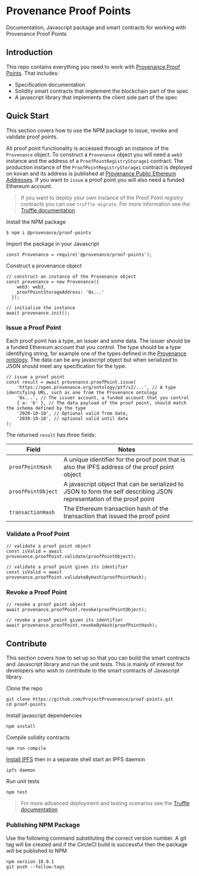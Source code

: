 # Provenance Proof Points

Documentation, Javascript package and smart contracts for working with Provenance Proof Points

## Introduction

This repo contains everything you need to work with [Provenance Proof Points](https://open.provenance.org/proof-points). That includes:

- Specification documentation
- Solidity smart contracts that implement the blockchain part of the spec
- A javascript library that implements the client side part of the spec

## Quick Start

This section covers how to use the NPM package to issue, revoke and validate proof points.

All proof point functionality is accessed through an instance of the `Provenance` object. To construct a `Provenance` object you will need a `web3` instance and the address of a `ProofPointRegistryStorage1` contract. The production instance of the `ProofPointRegistryStorage1` contract is deployed on kovan and its address is published at [Provenance Public Ethereum Addresses](https://open.provenance.org/developers#provenance-public-ethereum-addresses). If you want to `issue` a proof point you will also need a funded Ethereum account.

> If you want to deploy your own instance of the Proof Point registry contracts you can use `truffle migrate`. For more information see the [Truffle documentation](https://www.trufflesuite.com/docs)

Install the NPM package

```
$ npm i @provenance/proof-points
```

Import the package in your Javascript

```
const Provenance = require('@provenance/proof-points');
```

Construct a provenance object

```
// construct an instance of the Provenance object
const provenance = new Provenance({
    web3: web3,
    proofPointStorageAddress: '0x...'
  });

// initialize the instance
await provenance.init();
```

### Issue a Proof Point

Each proof point has a type, an issuer and some data. The issuer should be a funded Ethereum account that you control. The type should be a type identifying string, for example one of the types defined in the [Provenance ontology](https://open.provenance.org/ontology). The data can be any javascript object but when serialized to JSON should meet any specification for the type.

```
// issue a proof point
const result = await provenance.proofPoint.issue(
    'https://open.provenance.org/ontology/ptf/v2/...', // A type identifying URL, such as one from the Provenance ontology
    '0x...', // The issuer account, a funded account that you control
    { a: 'b' }, // The data payload of the proof point, should match the schema defined by the type
    '2020-10-10', // Optional valid from date,
    '2030-10-10', // optional valid until date
);
```

The returned `result` has three fields:

| Field | Notes |
|-------|-------|
| `proofPointHash` | A unique identifier for the proof point that is also the IPFS address of the proof point object |
| `proofPointObject` | A javascript object that can be serialized to JSON to form the self describing JSON representation of the proof point |
| `transactionHash` | The Ethereum transaction hash of the transaction that issued the proof point |

### Validate a Proof Point

```
// validate a proof point object
const isValid = await provenance.proofPoint.validate(proofPointObject);

// validate a proof point given its identifier
const isValid = await provenance.proofPoint.validateByHash(proofPointHash);
```

### Revoke a Proof Point

```
// revoke a proof point object
await provenance.proofPoint.revoke(proofPointObject);

// revoke a proof point given its identifier
await provenance.proofPoint.revokeByHash(proofPointHash);
```

## Contribute

This section covers how to set up so that you can build the smart contracts and Javascript library and run the unit tests. This is mainly of interest for developers who wish to contribute to the smart contracts of Javascript library.

Clone the repo

```
git clone https://github.com/ProjectProvenance/proof-points.git 
cd proof-points
```

Install javascript dependencies

```
npm install
```

Compile solidity contracts

```
npm run compile
```

[Install IPFS](https://docs.ipfs.io/guides/guides/install/) then in a separate shell start an IPFS daemon

```
ipfs daemon
```

Run unit tests

```
npm test
```

> For more advanced deployment and testing scenarios see the [Truffle documentation](https://www.trufflesuite.com/docs)

### Publishing NPM Package

Use the following command substituting the correct version number. A git tag will be created and if the CircleCI build is successful then the package will be published to NPM

```
npm version 10.0.1
git push --follow-tags
```




